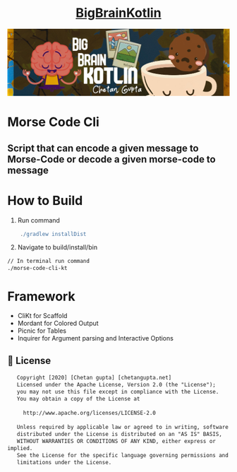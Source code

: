 <h1 align="center"><a href="https://chetangupta.net/bbk-main" target="_blank">BigBrainKotlin</a>
</h1>

![Big-Brain-Kotlin](./bigBrain.jpg)

# Morse Code Cli
Script that can encode a given message to Morse-Code or decode a given morse-code to message
---
# How to Build

1. Run command
```gradle
    ./gradlew installDist
```
2. Navigate to build/install/bin
```
// In terminal run command
./morse-code-cli-kt
```


# Framework 
* CliKt for Scaffold
* Mordant for Colored Output
* Picnic for Tables 
* Inquirer for Argument parsing and Interactive Options


## :cop: License
```
   Copyright [2020] [Chetan gupta] [chetangupta.net]
   Licensed under the Apache License, Version 2.0 (the "License");
   you may not use this file except in compliance with the License.
   You may obtain a copy of the License at

     http://www.apache.org/licenses/LICENSE-2.0

   Unless required by applicable law or agreed to in writing, software
   distributed under the License is distributed on an "AS IS" BASIS,
   WITHOUT WARRANTIES OR CONDITIONS OF ANY KIND, either express or implied.
   See the License for the specific language governing permissions and
   limitations under the License.

 ```
